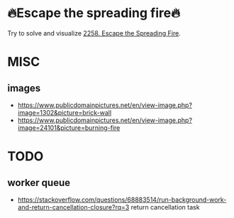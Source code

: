 # 🔥Escape the spreading fire🔥

Try to solve and visualize [2258. Escape the Spreading Fire](https://leetcode.com/problems/escape-the-spreading-fire).
# MISC
## images
- https://www.publicdomainpictures.net/en/view-image.php?image=1302&picture=brick-wall
- https://www.publicdomainpictures.net/en/view-image.php?image=24101&picture=burning-fire
# TODO
## worker queue
- https://stackoverflow.com/questions/68883514/run-background-work-and-return-cancellation-closure?rq=3
  return cancellation task

